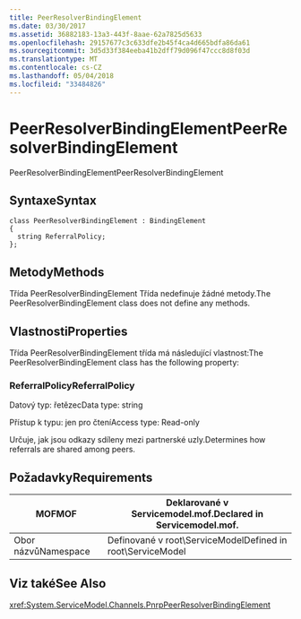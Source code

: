 ```yaml
---
title: PeerResolverBindingElement
ms.date: 03/30/2017
ms.assetid: 36882183-13a3-443f-8aae-62a7825d5633
ms.openlocfilehash: 29157677c3c633dfe2b45f4ca4d665bdfa86da61
ms.sourcegitcommit: 3d5d33f384eeba41b2dff79d096f47ccc8d8f03d
ms.translationtype: MT
ms.contentlocale: cs-CZ
ms.lasthandoff: 05/04/2018
ms.locfileid: "33484826"
---
```

# <a name="peerresolverbindingelement"></a><span data-ttu-id="bb19e-102">PeerResolverBindingElement</span><span class="sxs-lookup"><span data-stu-id="bb19e-102">PeerResolverBindingElement</span></span>
<span data-ttu-id="bb19e-103">PeerResolverBindingElement</span><span class="sxs-lookup"><span data-stu-id="bb19e-103">PeerResolverBindingElement</span></span>  
  
## <a name="syntax"></a><span data-ttu-id="bb19e-104">Syntaxe</span><span class="sxs-lookup"><span data-stu-id="bb19e-104">Syntax</span></span>  
  
```  
class PeerResolverBindingElement : BindingElement  
{  
  string ReferralPolicy;  
};  
```  
  
## <a name="methods"></a><span data-ttu-id="bb19e-105">Metody</span><span class="sxs-lookup"><span data-stu-id="bb19e-105">Methods</span></span>  
 <span data-ttu-id="bb19e-106">Třída PeerResolverBindingElement Třída nedefinuje žádné metody.</span><span class="sxs-lookup"><span data-stu-id="bb19e-106">The PeerResolverBindingElement class does not define any methods.</span></span>  
  
## <a name="properties"></a><span data-ttu-id="bb19e-107">Vlastnosti</span><span class="sxs-lookup"><span data-stu-id="bb19e-107">Properties</span></span>  
 <span data-ttu-id="bb19e-108">Třída PeerResolverBindingElement třída má následující vlastnost:</span><span class="sxs-lookup"><span data-stu-id="bb19e-108">The PeerResolverBindingElement class has the following property:</span></span>  
  
### <a name="referralpolicy"></a><span data-ttu-id="bb19e-109">ReferralPolicy</span><span class="sxs-lookup"><span data-stu-id="bb19e-109">ReferralPolicy</span></span>  
 <span data-ttu-id="bb19e-110">Datový typ: řetězec</span><span class="sxs-lookup"><span data-stu-id="bb19e-110">Data type: string</span></span>  
  
 <span data-ttu-id="bb19e-111">Přístup k typu: jen pro čtení</span><span class="sxs-lookup"><span data-stu-id="bb19e-111">Access type: Read-only</span></span>  
  
 <span data-ttu-id="bb19e-112">Určuje, jak jsou odkazy sdíleny mezi partnerské uzly.</span><span class="sxs-lookup"><span data-stu-id="bb19e-112">Determines how referrals are shared among peers.</span></span>  
  
## <a name="requirements"></a><span data-ttu-id="bb19e-113">Požadavky</span><span class="sxs-lookup"><span data-stu-id="bb19e-113">Requirements</span></span>  
  
|<span data-ttu-id="bb19e-114">MOF</span><span class="sxs-lookup"><span data-stu-id="bb19e-114">MOF</span></span>|<span data-ttu-id="bb19e-115">Deklarované v Servicemodel.mof.</span><span class="sxs-lookup"><span data-stu-id="bb19e-115">Declared in Servicemodel.mof.</span></span>|  
|---------|-----------------------------------|  
|<span data-ttu-id="bb19e-116">Obor názvů</span><span class="sxs-lookup"><span data-stu-id="bb19e-116">Namespace</span></span>|<span data-ttu-id="bb19e-117">Definované v root\ServiceModel</span><span class="sxs-lookup"><span data-stu-id="bb19e-117">Defined in root\ServiceModel</span></span>|  
  
## <a name="see-also"></a><span data-ttu-id="bb19e-118">Viz také</span><span class="sxs-lookup"><span data-stu-id="bb19e-118">See Also</span></span>  
 <xref:System.ServiceModel.Channels.PnrpPeerResolverBindingElement>
